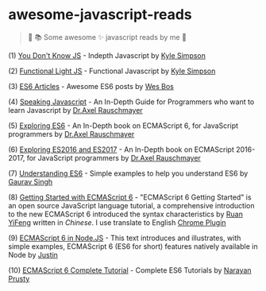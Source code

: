 # awesome-javascript-reads

> :notebook_with_decorative_cover: :books: Some awesome :sparkles: javascript reads by me :ghost:

(1) [You Don't Know JS](https://github.com/getify/You-Dont-Know-JS) - Indepth Javascript by [Kyle Simpson](https://github.com/getify/)

(2) [Functional Light JS](https://github.com/getify/Functional-Light-JS) - Functional Javascript by [Kyle Simpson](https://github.com/getify/)

(3) [ES6 Articles](https://github.com/wesbos/es6-articles) - Awesome ES6 posts by [Wes Bos](https://github.com/wesbos)

(4) [Speaking Javascript](http://speakingjs.com/es5/index.html) - An In-Depth Guide for Programmers who want to learn Javascript by [Dr.Axel Rauschmayer](https://github.com/rauschma)

(5) [Exploring ES6](http://exploringjs.com/es6/index.html) - An In-Depth book on ECMAScript 6, for JavaScript programmers by [Dr.Axel Rauschmayer](https://github.com/rauschma)

(6) [Exploring ES2016 and ES2017](http://exploringjs.com/es2016-es2017/index.html) - An In-Depth book on ECMAScript 2016-2017, for JavaScript programmers by [Dr.Axel Rauschmayer](https://github.com/rauschma)

(7) [Understanding ES6](https://github.com/sgaurav/understanding-es6) - Simple examples to help you understand ES6 by [Gaurav Singh](https://github.com/sgaurav)

(8) [Getting Started with ECMAScript 6](http://es6.ruanyifeng.com/) - "ECMAScript 6 Getting Started" is an open source JavaScript language tutorial, a comprehensive introduction to the new ECMAScript 6 introduced the syntax characteristics by [Ruan YiFeng](https://github.com/ruanyf) written in *Chinese*. I use translate to English [Chrome Plugin](https://chrome.google.com/webstore/detail/google-translate/aapbdbdomjkkjkaonfhkkikfgjllcleb)

(9) [ECMAScript 6 in Node.JS](https://github.com/JustinDrake/node-es6-examples) - This text introduces and illustrates, with simple examples, ECMAScript 6 (ES6 for short) features natively available in Node by [Justin](https://github.com/JustinDrake)

(10) [ECMAScript 6 Complete Tutorial](http://qnimate.com/post-series/ecmascript-6-complete-tutorial/) - Complete ES6 Tutorials by [Narayan Prusty](http://qnimate.com/author/narayanrusty/)